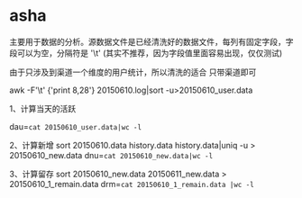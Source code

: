 # asha

主要用于数据的分析。源数据文件是已经清洗好的数据文件，每列有固定字段，字段可以为空，分隔符是 '\t' (其实不推荐，因为字段值里面容易出现，仅仅测试)

由于只涉及到渠道一个维度的用户统计，所以清洗的适合 只带渠道即可

awk -F'\t' {'print $8,$28'} 20150610.log|sort -u>20150610_user.data


1、计算当天的活跃

dau=`cat 20150610_user.data|wc -l`
 
2、计算新增
sort 20150610.data history.data history.data|uniq -u > 20150610_new.data
dnu=`cat 20150610_new.data|wc -l `

3、计算留存
sort 20150610_new.data 20150611_new.data > 20150610_1_remain.data
drm=`cat 20150610_1_remain.data |wc -l`
